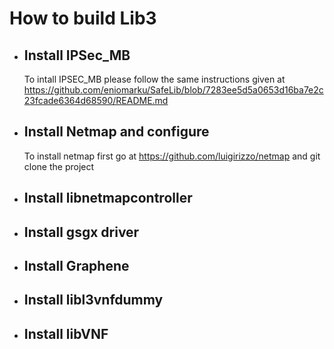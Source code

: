 # How to build Lib3
- ## Install IPSec_MB
  To intall IPSEC_MB please follow the same instructions given at  https://github.com/eniomarku/SafeLib/blob/7283ee5d5a0653d16ba7e2c23fcade6364d68590/README.md
- ## Install Netmap and configure
   To install netmap first go at https://github.com/luigirizzo/netmap and git clone the project
- ## Install libnetmapcontroller
- ## Install gsgx driver
- ## Install Graphene
- ## Install libl3vnfdummy
- ## Install libVNF
